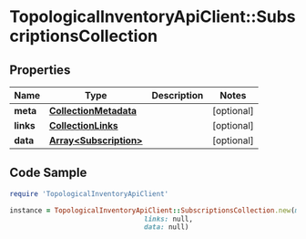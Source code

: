 # TopologicalInventoryApiClient::SubscriptionsCollection

## Properties

Name | Type | Description | Notes
------------ | ------------- | ------------- | -------------
**meta** | [**CollectionMetadata**](CollectionMetadata.md) |  | [optional] 
**links** | [**CollectionLinks**](CollectionLinks.md) |  | [optional] 
**data** | [**Array&lt;Subscription&gt;**](Subscription.md) |  | [optional] 

## Code Sample

```ruby
require 'TopologicalInventoryApiClient'

instance = TopologicalInventoryApiClient::SubscriptionsCollection.new(meta: null,
                                 links: null,
                                 data: null)
```


